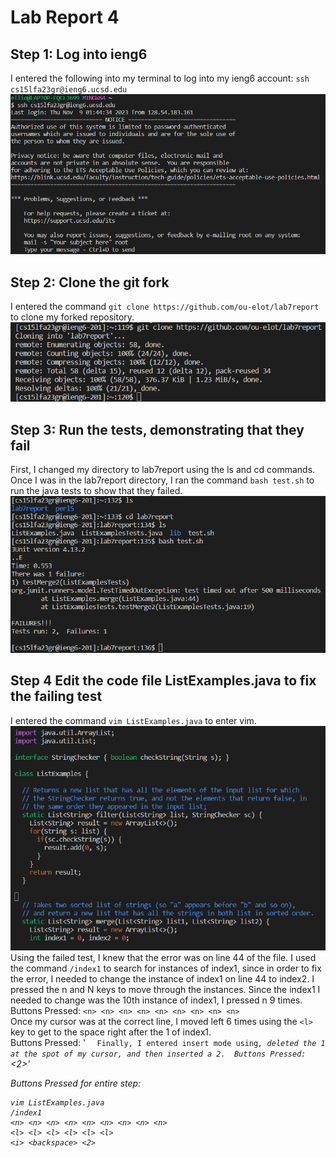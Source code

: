 # Lab Report 4  
## Step 1: Log into ieng6  
I entered the following into my terminal to log into my ieng6 account: `ssh cs15lfa23gr@ieng6.ucsd.edu`  
![Image](ssh.png)  

## Step 2: Clone the git fork  
I entered the command `git clone https://github.com/ou-elot/lab7report` to clone my forked repository.  
![Image](clone.png)    

## Step 3: Run the tests, demonstrating that they fail  
First, I changed my directory to lab7report using the ls and cd commands. Once I was in the lab7report directory, I ran the command `bash test.sh` to run the java tests to show that they failed. 
![Image](fail.png)  

## Step 4 Edit the code file ListExamples.java to fix the failing test
I entered the command `vim ListExamples.java` to enter vim.
![Image](vim.png)  
Using the failed test, I knew that the error was on line 44 of the file. 
I used the command `/index1` to search for instances of index1, since in order to fix the error, I needed to change the instance of index1 on line 44 to index2. 
I pressed the n and N keys to move through the instances. Since the index1 I needed to change was the 10th instance of index1, I pressed n 9 times.  
Buttons Pressed: `<n> <n> <n> <n> <n> <n> <n> <n> <n>`  
Once my cursor was at the correct line, I moved left 6 times using the `<l>` key to get to the space right after the 1 of index1.  
Buttons Pressed: '<l> <l> <l> <l> <l> <l>`  
Finally, I entered insert mode using `<i>`, deleted the 1 at the spot of my cursor, and then inserted a 2. 
Buttons Pressed: `<i> <backspace> <2>'  

Buttons Pressed for entire step: 
```  
vim ListExamples.java  
/index1  
<n> <n> <n> <n> <n> <n> <n> <n> <n>  
<l> <l> <l> <l> <l> <l>  
<i> <backspace> <2>  
```  
